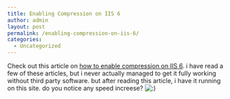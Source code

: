 ```yaml
---
title: Enabling Compression on IIS 6
author: admin
layout: post
permalink: /enabling-compression-on-iis-6/
categories:
  - Uncategorized
---
```

Check out this article on [how to enable compression on IIS 6][1]. i have read a few of these articles, but i never actually managed to get it fully working without third party software. but after reading this article, i have it running on this site. do you notice any speed increese? <img src="http://blog.lotas-smartman.net/wp-includes/images/smilies/icon_smile.gif" alt=":)" class="wp-smiley" />

 [1]: http://www.dotnetjunkies.com/HowTo/16267D49-4C6E-4063-AB12-853761D31E66.dcik